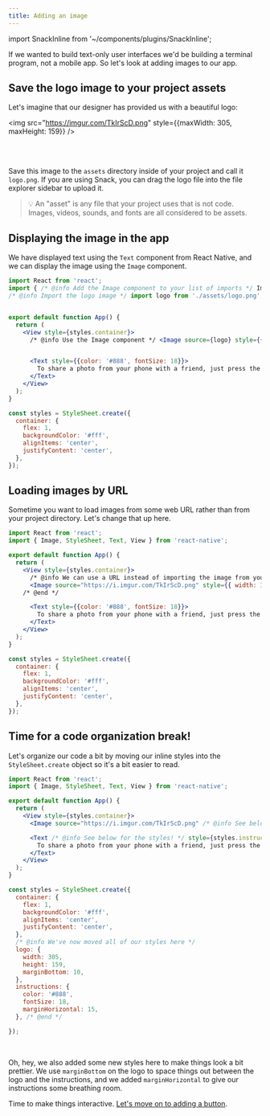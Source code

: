 ```yaml
---
title: Adding an image
---
```


import SnackInline from '~/components/plugins/SnackInline';

If we wanted to build text-only user interfaces we'd be building a terminal program, not a mobile app. So let's look at adding images to our app.

## Save the logo image to your project assets

Let's imagine that our designer has provided us with a beautiful logo:

<img src="https://imgur.com/TkIrScD.png" style={{maxWidth: 305, maxHeight: 159}} />

<br />
<br />

Save this image to the `assets` directory inside of your project and call it `logo.png`. If you are using Snack, you can drag the logo file into the file explorer sidebar to upload it.

> 💡 An "asset" is any file that your project uses that is not code. Images, videos, sounds, and fonts are all considered to be assets. 

## Displaying the image in the app

We have displayed text using the `Text` component from React Native, and we can display the image using the `Image` component.

```jsx
import React from 'react';
import { /* @info Add the Image component to your list of imports */ Image, /* @end */ StyleSheet, Text, View } from 'react-native';
/* @info Import the logo image */ import logo from './assets/logo.png'; /* @end */


export default function App() {
  return (
    <View style={styles.container}>
      /* @info Use the Image component */ <Image source={logo} style={{ width: 305, height: 159 }} /> /* @end */


      <Text style={{color: '#888', fontSize: 18}}> 
        To share a photo from your phone with a friend, just press the button below!
      </Text>
    </View>
  );
}

const styles = StyleSheet.create({
  container: {
    flex: 1,
    backgroundColor: '#fff',
    alignItems: 'center',
    justifyContent: 'center',
  },
});
```

## Loading images by URL

Sometime you want to load images from some web URL rather than from your project directory. Let's change that up here.

<SnackInline>

```jsx
import React from 'react';
import { Image, StyleSheet, Text, View } from 'react-native';

export default function App() {
  return (
    <View style={styles.container}>
      /* @info We can use a URL instead of importing the image from your local assets */
      <Image source="https://i.imgur.com/TkIrScD.png" style={{ width: 305, height: 159 }} />
    /* @end */

      <Text style={{color: '#888', fontSize: 18}}> 
        To share a photo from your phone with a friend, just press the button below!
      </Text>
    </View>
  );
}

const styles = StyleSheet.create({
  container: {
    flex: 1,
    backgroundColor: '#fff',
    alignItems: 'center',
    justifyContent: 'center',
  },
});
```

</SnackInline>

## Time for a code organization break!

Let's organize our code a bit by moving our inline styles into the `StyleSheet.create` object so it's a bit easier to read.

<SnackInline>

```jsx
import React from 'react';
import { Image, StyleSheet, Text, View } from 'react-native';

export default function App() {
  return (
    <View style={styles.container}>
      <Image source="https://i.imgur.com/TkIrScD.png" /* @info See below for the styles! */ style={styles.logo} /* @end *//>

      <Text /* @info See below for the styles! */ style={styles.instructions} /* @end */>
        To share a photo from your phone with a friend, just press the button below!
      </Text>
    </View>
  );
}

const styles = StyleSheet.create({
  container: {
    flex: 1,
    backgroundColor: '#fff',
    alignItems: 'center',
    justifyContent: 'center',
  },
  /* @info We've now moved all of our styles here */
  logo: {
    width: 305,
    height: 159,
    marginBottom: 10,
  },
  instructions: {
    color: '#888',
    fontSize: 18,
    marginHorizontal: 15,
  }, /* @end */

});
```

</SnackInline>

<br/>

Oh, hey, we also added some new styles here to make things look a bit prettier. We use `marginBottom` on the logo to space things out between the logo and the instructions, and we added `marginHorizontal` to give our instructions some breathing room.

Time to make things interactive. [Let's move on to adding a button](../../tutorial/button/).
